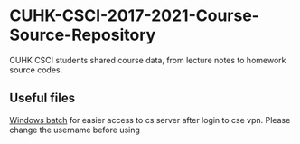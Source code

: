 # CUHK-CSCI-2017-2021-Course-Source-Repository
CUHK CSCI students shared course data, from lecture notes to homework source codes.

## Useful files
[Windows batch](https://github.com/yuchitoto/CUHK-CSCI-2017-2021-Course-Source-Repository/blob/master/connect_cs_server.cmd)
 for easier access to cs server after login to cse vpn. Please change the username before using
